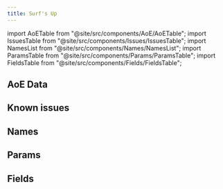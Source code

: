 ```yaml
---
title: Surf's Up
---
```


import AoETable from "@site/src/components/AoE/AoETable";
import IssuesTable from "@site/src/components/Issues/IssuesTable";
import NamesList from "@site/src/components/Names/NamesList";
import ParamsTable from "@site/src/components/Params/ParamsTable";
import FieldsTable from "@site/src/components/Fields/FieldsTable";

## AoE Data

<AoETable item_key="surfsup" data_src="weapon" />

## Known issues

<IssuesTable item_key="surfsup" data_src="weapon" />

## Names

<NamesList item_key="surfsup" data_src="weapon" />

## Params

<ParamsTable item_key="surfsup" data_src="weapon" />

## Fields

<FieldsTable item_key="surfsup" data_src="weapon" />
